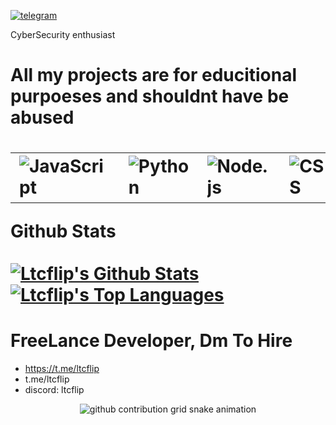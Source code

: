 
[![telegram](https://img.shields.io/badge/ltcflip-2CA5E0?style=for-the-badge&logo=telegram&logoColor=white)](https://t.me/ltcflip/)&nbsp;&nbsp;&nbsp;
<p align="justify"> 
CyberSecurity enthusiast
</p>
<h1>All my projects are for educitional purpoeses and shouldnt have be abused<h1>
<table>
  <tr>
    <td><img src="https://techstack-generator.vercel.app/js-icon.svg" alt="JavaScript" width="65" height="65"></td>
    <td><img src="https://techstack-generator.vercel.app/python-icon.svg" alt="Python" width="65" height="65"></td>
    <td><img src="https://skillicons.dev/icons?i=nodejs" alt="Node.js" width="65" height="65"></td>
    <td><img src="https://skillicons.dev/icons?i=css" alt="CSS" width="65" height="65"></td>
    <td><img src="https://skillicons.dev/icons?i=html" alt="HTML" width="65" height="65"></td>
    <td><img src="https://skillicons.dev/icons?i=powershell" alt="PowerShell" width="65" height="65"></td>
  </tr>
</table>


  <summary>Github Stats</summary>
  <br/>
    <a href="https://github.com/anuraghazra/github-readme-stats"><img alt="Ltcflip's Github Stats" src="https://github-readme-stats.vercel.app/api/?username=ltcflip&show_icons=true&count_private=true&theme=default&hide_border=true&bg_color=fff&title_color=00E676&icon_color=00E676" height="192px"/></a>
  <a href="https://github.com/anuraghazra/github-readme-stats"><img alt="Ltcflip's Top Languages" src="https://github-readme-stats.vercel.app/api/top-langs/?username=ltcflip&langs_count=8&layout=compact&theme=default&hide_border=true&bg_color=fff&title_color=000&icon_color=000&hide=Jupyter%20Notebook" height="192px"/></a>
  <br/>
</details>

# FreeLance Developer, Dm To Hire
- https://t.me/ltcflip
- t.me/ltcflip
- discord: ltcflip

<div align="center">
<picture>
  <source media="(prefers-color-scheme: dark)" srcset="https://raw.githubusercontent.com/viledissociation/viledissociation/output/github-contribution-grid-snake-dark.svg">
  <source media="(prefers-color-scheme: light)" srcset="https://raw.githubusercontent.com/viledissociation/viledissociation/output/github-contribution-grid-snake.svg">
  <img alt="github contribution grid snake animation" src="https://raw.githubusercontent.com/viledissociation/viledissociation/output/github-contribution-grid-snake.svg">
</div>

